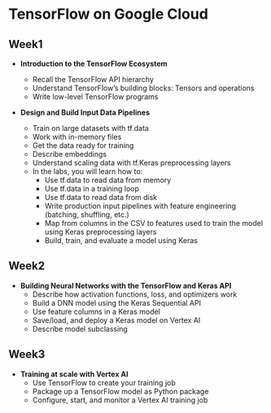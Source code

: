 # TensorFlow on Google Cloud

## Week1

- **Introduction to the TensorFlow Ecosystem**
  - Recall the TensorFlow API hierarchy
  - Understand TensorFlow’s building blocks: Tensors and operations
  - Write low-level TensorFlow programs

- **Design and Build Input Data Pipelines**
  - Train on large datasets with tf.data
  - Work with in-memory files
  - Get the data ready for training
  - Describe embeddings
  - Understand scaling data with tf.Keras preprocessing layers
  - In the labs, you will learn how to:
    - Use tf.data to read data from memory
    - Use tf.data in a training loop
    - Use tf.data to read data from disk
    - Write production input pipelines with feature engineering (batching, shuffling, etc.)
    - Map from columns in the CSV to features used to train the model using Keras preprocessing layers
    - Build, train, and evaluate a model using Keras

## Week2

- **Building Neural Networks with the TensorFlow and Keras API**
  - Describe how activation functions, loss, and optimizers work
  - Build a DNN model using the Keras Sequential API
  - Use feature columns in a Keras model
  - Save/load, and deploy a Keras model on Vertex AI
  - Describe model subclassing


## Week3

- **Training at scale with Vertex AI**
  - Use TensorFlow to create your training job
  - Package up a TensorFlow model as Python package
  - Configure, start, and monitor a Vertex AI training job
